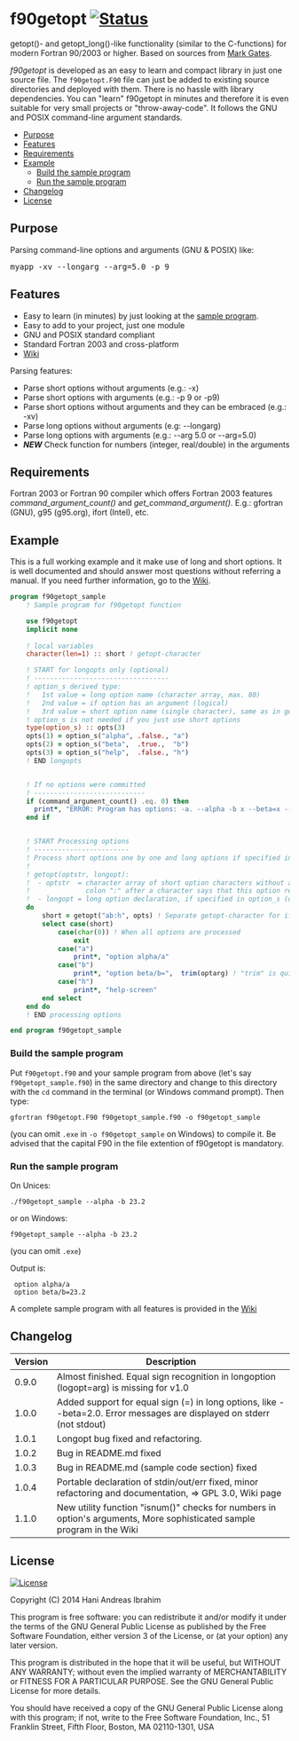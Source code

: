 # f90getopt [![Status](https://img.shields.io/badge/status-stable-brightgreen.svg)]()

getopt()- and getopt_long()-like functionality (similar to the C-functions) for modern Fortran 90/2003 or higher. Based on sources from [Mark Gates](http://lagrange.mechse.illinois.edu/mwest/partmc/partmc-2.2.1/src/getopt.F90).

*f90getopt* is developed as an easy to learn and compact library in just one source file. The `f90getopt.F90` file can just be added to existing source directories and deployed with them. There is no hassle with library dependencies. You can "learn" f90getopt in minutes and therefore it is even suitable for very small projects or "throw-away-code". It follows the GNU and POSIX command-line argument standards.

* [Purpose](#Purpose)
* [Features](#Features)
* [Requirements](#Requirements)
* [Example](#Example)
   * [Build the sample program](#Build-the-sample-program)
   * [Run the sample program](#Run-the-sample-program)
* [Changelog](#Changelog)
* [License](#License)

## Purpose

Parsing command-line options and arguments (GNU & POSIX) like:

   <pre>myapp -xv --longarg --arg=5.0 -p 9</pre>

## Features

  * Easy to learn (in minutes) by just looking at the [sample program](#Example).
  * Easy to add to your project, just one module
  * GNU and POSIX standard compliant
  * Standard Fortran 2003 and cross-platform
  * [Wiki](https://github.com/haniibrahim/f90getopt/wiki)

Parsing features:

  * Parse short options without arguments (e.g.: -x)
  * Parse short options with arguments (e.g.: -p 9 or -p9)
  * Parse short options without arguments and they can be embraced (e.g.: -xv)
  * Parse long options without arguments (e.g: --longarg)
  * Parse long options with arguments (e.g.: --arg 5.0 or --arg=5.0)
  * ***NEW*** Check function for numbers (integer, real/double) in the arguments 

## Requirements

Fortran 2003 or Fortran 90 compiler which offers Fortran 2003 features *command_argument_count()* and *get_command_argument()*. E.g.: gfortran (GNU), g95 (g95.org), ifort (Intel), etc.

## Example

This is a full working example and it make use of long and short options. It is well documented and should answer most questions without referring a manual. If you need further information, go to the [Wiki](https://github.com/haniibrahim/f90getopt/wiki).

```f90
program f90getopt_sample
    ! Sample program for f90getopt function

    use f90getopt
    implicit none
    
    ! local variables
    character(len=1) :: short ! getopt-character

    ! START for longopts only (optional)
    ! ----------------------------------
    ! option_s derived type:
    !   1st value = long option name (character array, max. 80)
    !   2nd value = if option has an argument (logical)
    !   3rd value = short option name (single character), same as in getopt()
    ! option_s is not needed if you just use short options
    type(option_s) :: opts(3)
    opts(1) = option_s("alpha", .false., "a")
    opts(2) = option_s("beta",  .true.,  "b")
    opts(3) = option_s("help",  .false., "h")
    ! END longopts


    ! If no options were committed
    ! ----------------------------
    if (command_argument_count() .eq. 0) then
      print*, "ERROR: Program has options: -a. --alpha -b x --beta=x --beta x"
    end if


    ! START Processing options
    ! ------------------------
    ! Process short options one by one and long options if specified in option_s
    !
    ! getopt(optstr, longopt):
    !  - optstr  = character array of short option characters without a space
    !              colon ":" after a character says that this option requires an argument
    !  - longopt = long option declaration, if specified in option_s (optional)
    do
        short = getopt("ab:h", opts) ! Separate getopt-character for ifort compatibility 
        select case(short)
            case(char(0)) ! When all options are processed
                exit
            case("a")
                print*, "option alpha/a"
            case("b")
                print*, "option beta/b=",  trim(optarg) ! "trim" is quite useful to avoid trailing blanks
            case("h")
                print*, "help-screen"
        end select
    end do
    ! END processing options

end program f90getopt_sample
```

### Build the sample program

Put `f90getopt.f90` and your sample program from above (let's say `f90getopt_sample.f90`) in the same directory and change to this directory with the `cd` command in the terminal (or Windows command prompt). Then type:

```
gfortran f90getopt.F90 f90getopt_sample.f90 -o f90getopt_sample
```

(you can omit `.exe` in `-o f90getopt_sample` on Windows) to compile it. Be advised that the capital F90 in the file extention of f90getopt is mandatory.

### Run the sample program

On Unices:

```
./f90getopt_sample --alpha -b 23.2
```

or on Windows:

```
f90getopt_sample --alpha -b 23.2
```
(you can omit `.exe`)


Output is:

```
 option alpha/a
 option beta/b=23.2
```

A complete sample program with all features is provided in the [Wiki](https://github.com/haniibrahim/f90getopt/wiki/Full-working-example)

## Changelog

| Version | Description                                                                                                            |
| ------- | ---------------------------------------------------------------------------------------------------------------------- |
| 0.9.0   | Almost finished. Equal sign recognition in longoption (logopt=arg) is missing for v1.0                                 |
| 1.0.0   | Added support for equal sign (=) in long options, like --beta=2.0. Error messages are displayed on stderr (not stdout) |
| 1.0.1   | Longopt bug fixed and refactoring.                                                                                     |
| 1.0.2   | Bug in README.md fixed                                                                                                 |
| 1.0.3   | Bug in README.md (sample code section) fixed                                                                           |
| 1.0.4   | Portable declaration of stdin/out/err fixed, minor refactoring and documentation, => GPL 3.0, Wiki page                |
| 1.1.0   | New utility function "isnum()" checks for numbers in option's arguments, More sophisticated sample program in the Wiki |

## License

[![License](https://img.shields.io/badge/license-GNU%20GeneraL%20Public%20License%20v3%20,%20GPLv3-blue.svg)]()

Copyright (C) 2014  Hani Andreas Ibrahim

This program is free software: you can redistribute it and/or modify it under the terms of the GNU General Public License as published by the Free Software Foundation, either version 3 of the License, or (at your option) any later version.

This program is distributed in the hope that it will be useful, but WITHOUT ANY WARRANTY; without even the implied warranty of MERCHANTABILITY or FITNESS FOR A PARTICULAR PURPOSE.  See the GNU General Public License for more details.

You should have received a copy of the GNU General Public License along with this program; if not, write to the Free Software Foundation, Inc., 51 Franklin Street, Fifth Floor, Boston, MA  02110-1301, USA
